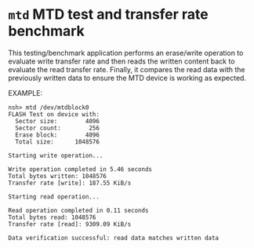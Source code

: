 # `mtd` MTD test and transfer rate benchmark

This testing/benchmark application performs an erase/write operation to
evaluate write transfer rate and then reads the written content back to
evaluate the read transfer rate. Finally, it compares the read data with
the previously written data to ensure the MTD device is working as
expected.

EXAMPLE:

    nsh> mtd /dev/mtdblock0
    FLASH Test on device with:
      Sector size:        4096
      Sector count:        256
      Erase block:        4096
      Total size:      1048576
    
    Starting write operation...
    
    Write operation completed in 5.46 seconds
    Total bytes written: 1048576
    Transfer rate [write]: 187.55 KiB/s
    
    Starting read operation...
    
    Read operation completed in 0.11 seconds
    Total bytes read: 1048576
    Transfer rate [read]: 9309.09 KiB/s
    
    Data verification successful: read data matches written data

